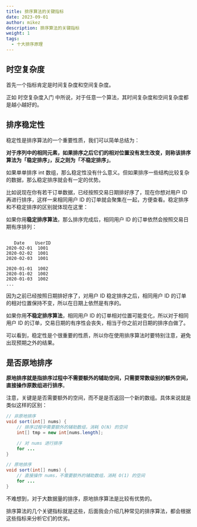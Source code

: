 ```yaml
---
title: 排序算法的关键指标
date: 2023-09-01
author: mikez
description: 排序算法的关键指标
weight: 1
tags:
  - 十大排序原理
---
```


## 时空复杂度

首先一个指标肯定是时间复杂度和空间复杂度。

正如 时空复杂度入门 中所说，对于任意一个算法，其时间复杂度和空间复杂度都是越小越好的。

## 排序稳定性

稳定性是排序算法的一个重要性质，我们可以简单总结为：

**对于序列中的相同元素，如果排序之后它们的相对位置没有发生改变，则称该排序算法为「稳定排序」，反之则为「不稳定排序」**。

如果单单排序 int 数组，那么稳定性没有什么意义。但如果排序一些结构比较复杂的数据，那么稳定排序就会有一定的优势。

比如说现在你有若干订单数据，已经按照交易日期排好序了，现在你想对用户 ID 再进行排序，这样一来相同用户 ID 的订单就会聚集在一起，方便查看。稳定排序和不稳定排序的区别就体现在这里：

如果你用**稳定排序算法**，那么排序完成后，相同用户 ID 的订单依然会按照交易日期有序排列：

```text

   Date    UserID
2020-02-01  1001
2020-02-02  1001
2020-02-03  1001

2020-01-01  1002
2020-01-02  1002
2020-01-03  1002
...
```

因为之前已经按照日期排好序了，对用户 ID 稳定排序之后，相同用户 ID 的订单的相对位置保持不变，所以在日期上依然是有序的。

如果你用**不稳定排序算法**，相同用户 ID 的订单相对位置可能变化，所以对于相同用户 ID 的订单，交易日期的有序性会丧失，相当于你之前对日期的排序白做了。

可以看到，稳定性是个很重要的性质，所以你在使用排序算法时要特别注意，避免出现预期之外的结果。

## 是否原地排序

**原地排序就是指排序过程中不需要额外的辅助空间，只需要常数级别的额外空间，直接操作原数组进行排序**。

注意，关键是是否需要额外的空间，而不是是否返回一个新的数组。具体来说就是类似这样的区别：

```java
// 非原地排序
void sort(int[] nums) {
    // 排序过程中需要额外的辅助数组，消耗 O(N) 的空间
    int[] tmp = new int[nums.length];

    // 对 nums 进行排序
    for ...
}

// 原地排序
void sort(int[] nums) {
    // 直接操作 nums，不需要额外的辅助数组，消耗 O(1) 的空间
    for ...
}
```

不难想到，对于大数据量的排序，原地排序算法是比较有优势的。

排序算法的几个关键指标就是这些，后面我会介绍几种常见的排序算法，都会根据这些指标来分析它们的优劣。
